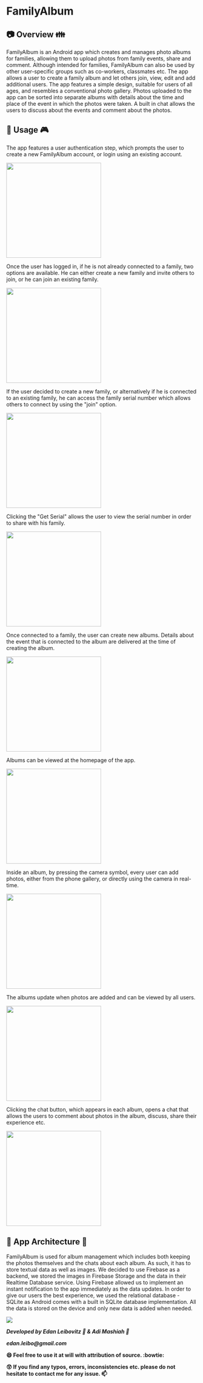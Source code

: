 # FamilyAlbum #
## :camera: Overview :family: ##
FamilyAlbum is an Android app which creates and manages photo albums for families, allowing them to upload photos from family events, share and comment. Although intended for families, FamilyAlbum can also be used by other user-specific groups such as co-workers, classmates etc. The app allows a user to create a family album and let others join, view, edit and add additional users. The app features a simple design, suitable for users of all ages, and resembles a conventional photo gallery. Photos uploaded to the app can be sorted into separate albums with details about the time and place of the event in which the photos were taken. A built in chat allows the users to discuss about the events and comment about the photos.

## :iphone: Usage :video_game: ##
The app features a user authentication step, which prompts the user to create a new FamilyAlbum account, or login using an existing account.

<img src="https://i.imgur.com/vCbUxPs.png" width="250">

Once the user has logged in, if he is not already connected to a family, two options are available. He can either create a new family and invite others to join, or he can join an existing family. 

<img src="https://i.imgur.com/tfTcCZ9.png" width="250">

If the user decided to create a new family, or alternatively if he is connected to an existing family, he can access the family serial number which allows others to connect by using the "join" option.

<img src="https://i.imgur.com/63pkpTe.png" width="250">

Clicking the "Get Serial" allows the user to view the serial number in order to share with his family.

<img src="https://i.imgur.com/W1gw1SC.png" width="250">

Once connected to a family, the user can create new albums. Details about the event that is connected to the album are delivered at the time of creating the album.

<img src="https://i.imgur.com/H2Ojb9Q.png" width="250">

Albums can be viewed at the homepage of the app.

<img src="https://i.imgur.com/esXuCCC.png" width="250">

Inside an album, by pressing the camera symbol, every user can add photos, either from the phone gallery, or directly using the camera in real-time.

<img src="https://i.imgur.com/Po5WoJy.png" width="250">

The albums update when photos are added and can be viewed by all users.

<img src="https://i.imgur.com/iipsOl9.png" width="250">

Clicking the chat button, which appears in each album, opens a chat that allows the users to comment about photos in the album, discuss, share their experience etc. 

<img src="https://i.imgur.com/g8c4EkT.png" width="250">

## :hammer: App Architecture :construction_worker: ##
FamilyAlbum is used for album management which includes both keeping the photos themselves and the chats about each album. As such, it has to store textual data as well as images.
We decided to use Firebase as a backend, we stored the images in Firebase Storage and the data in their Realtime Database service. Using Firebase allowed us to implement an instant notification to the app immediately as the data updates.
In order to give our users the best experience, we used the relational database - SQLite as Android comes with a built in SQLite database implementation.
All the data is stored on the device and only new data is added when needed.

<img src="https://i.imgur.com/bj9ZoGu.jpg">

**_Developed by Edan Leibovitz :man: & Adi Mashiah :woman:_**

**_edan.leibo@gmail.com_**

**:smile: Feel free to use it at will with attribution of source. :bowtie:**

**:astonished: If you find any typos, errors, inconsistencies etc. please do not hesitate to contact me for any issue. :mailbox:**
